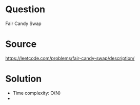 # Question
Fair Candy Swap

# Source
https://leetcode.com/problems/fair-candy-swap/description/

# Solution
 - Time complexity: O(N)
 - 
 